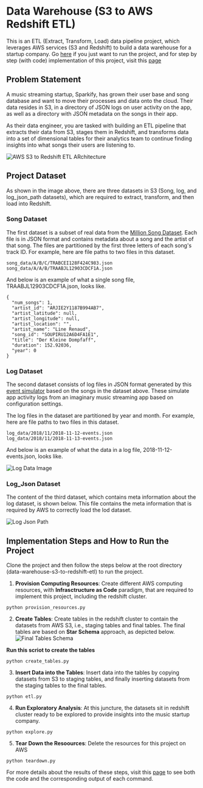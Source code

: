 # Data Warehouse (S3 to AWS Redshift ETL)
This is an ETL (Extract, Transform, Load) data pipeline project, which leverages AWS services (S3 and Redshift) to build a data warehouse for a startup company.  Go [here](https://github.com/Hyacinth-Ali/data-warehouse-S3-to-Redshift-ETL/blob/master/README.md#implementation-steps-and-how-to-run-the-project) if you just want to run the project, and for step by step (with code) implementation of this project, visit this [page](https://github.com/Hyacinth-Ali/data-warehouse-S3-to-Redshift-ETL/blob/master/redshift_cluster.ipynb)

## Problem Statement
A music streaming startup, Sparkify, has grown their user base and song database and want to move their processes and data onto the cloud. Their data resides in S3, in a directory of JSON logs on user activity on the app, as well as a directory with JSON metadata on the songs in their app.

As their data engineer, you are tasked with building an ETL pipeline that extracts their data from S3, stages them in Redshift, and transforms data into a set of dimensional tables for their analytics team to continue finding insights into what songs their users are listening to.

![AWS S3 to Redshift ETL ARchitecture](https://user-images.githubusercontent.com/24963911/217428418-7a836be4-809f-46db-8f51-6c33b92f37a0.png)

## Project Dataset
As shown in the image above, there are three datasets in S3 (Song, log, and log_json_path datasets), which are required to extract, transform, and then load into Redshift. 

### Song Dataset
The first dataset is a subset of real data from the [Million Song Dataset](http://millionsongdataset.com/). Each file is in JSON format and contains metadata about a song and the artist of that song. The files are partitioned by the first three letters of each song's track ID. For example, here are file paths to two files in this dataset.
```
song_data/A/B/C/TRABCEI128F424C983.json
song_data/A/A/B/TRAABJL12903CDCF1A.json
```
And below is an example of what a single song file, TRAABJL12903CDCF1A.json, looks like.
```
{
  "num_songs": 1, 
  "artist_id": "ARJIE2Y1187B994AB7", 
  "artist_latitude": null, 
  "artist_longitude": null, 
  "artist_location": "", 
  "artist_name": "Line Renaud", 
  "song_id": "SOUPIRU12A6D4FA1E1", 
  "title": "Der Kleine Dompfaff", 
  "duration": 152.92036, 
  "year": 0
}
```
### Log Dataset
The second dataset consists of log files in JSON format generated by this [event simulator](https://github.com/Interana/eventsim) based on the songs in the dataset above. These simulate app activity logs from an imaginary music streaming app based on configuration settings.

The log files in the dataset are partitioned by year and month. For example, here are file paths to two files in this dataset.
```
log_data/2018/11/2018-11-12-events.json
log_data/2018/11/2018-11-13-events.json
```

And below is an example of what the data in a log file, 2018-11-12-events.json, looks like.

![Log Data Image](https://user-images.githubusercontent.com/24963911/217435030-6e93f449-4689-466a-8f9b-4478cf604292.png)

### Log_Json Dataset
The content of the third dataset, which contains meta information about the log dataset, is shown below. This file contains the meta information that is required by AWS to correctly load the lod dataset.

![Log Json Path](https://user-images.githubusercontent.com/24963911/217435680-a5f90d3c-b6ee-4ad2-82a2-c684572c7173.png)


## Implementation Steps and How to Run the Project
Clone the project and then follow the steps below at the root directory (data-warehouse-s3-to-redshift-etl) to run the project.
1. **Provision Computing Resources**: Create different AWS computing resources, with **Infrasctructure as Code** paradigm, that are required to implement this project, including the redshift cluster.
```
python provision_resources.py 
```
2. **Create Tables**: Create tables in the redshift cluster to contain the datasets from AWS S3, i.e., staging tables and final tables. The final tables are based on **Star Schema** approach, as depicted below.
![Final Tables Schema](https://user-images.githubusercontent.com/24963911/218272966-10eb8712-f653-4dd2-bfc8-6a1e214737e9.png)


**Run this scriot to create the tables**
```
python create_tables.py 
```
3. **Insert Data into the Tables**: Insert data into the tables by copying datasets from S3 to staging tables, and finally inserting datasets from the staging tables to the final tables.
```
python etl.py 
```
4. **Run Exploratory Analysis**: At this juncture, the datasets sit in redshift cluster ready to be explored to provide insights into the music startup company.
```
python explore.py 
```
5. **Tear Down the Resoources**: Delete the resources for this project on AWS
```
python teardown.py
```
For more details about the results of these steps, visit this [page](https://github.com/Hyacinth-Ali/data-warehouse-S3-to-Redshift-ETL/blob/master/redshift_cluster.ipynb) to see both the code and the corresponding output of each command.
